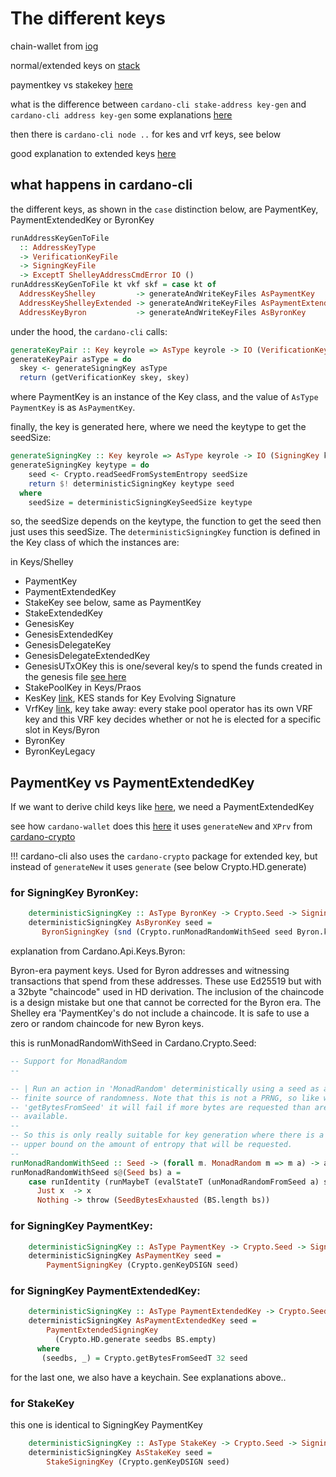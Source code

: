# The different keys

chain-wallet from [iog](https://github.com/input-output-hk/chain-wallet-libs/blob/master/doc/CRYPTO.md#master-key-generation-to-cryptographic-key)

normal/extended keys on [stack](https://cardano.stackexchange.com/questions/756/difference-between-normal-key-and-extended-key-in-cardano-cli-address-key-ge)

paymentkey vs stakekey [here](https://developers.cardano.org/docs/stake-pool-course/handbook/keys-addresses/)


what is the difference between `cardano-cli stake-address key-gen` and `cardano-cli address key-gen`
some explanations [here](https://cardano-foundation.gitbook.io/stake-pool-course/stake-pool-guide/stake-pool-operations/keys_and_addresses)

then there is `cardano-cli node ..` for kes and vrf keys, see below

good explanation to extended keys [here](https://river.com/learn/terms/x/xprv-extended-private-key/#:~:text=An%20extended%20private%20key%20is,funds%20associated%20with%20that%20key.)

## what happens in cardano-cli

the different keys, as shown in the `case` distinction below, are PaymentKey, PaymentExtendedKey or ByronKey

```haskell
runAddressKeyGenToFile
  :: AddressKeyType
  -> VerificationKeyFile
  -> SigningKeyFile
  -> ExceptT ShelleyAddressCmdError IO ()
runAddressKeyGenToFile kt vkf skf = case kt of
  AddressKeyShelley         -> generateAndWriteKeyFiles AsPaymentKey          vkf skf
  AddressKeyShelleyExtended -> generateAndWriteKeyFiles AsPaymentExtendedKey  vkf skf
  AddressKeyByron           -> generateAndWriteKeyFiles AsByronKey            vkf skf
```

under the hood, the `cardano-cli` calls:

```haskell
generateKeyPair :: Key keyrole => AsType keyrole -> IO (VerificationKey keyrole, SigningKey keyrole)
generateKeyPair asType = do
  skey <- generateSigningKey asType
  return (getVerificationKey skey, skey)
```

where PaymentKey is an instance of the Key class, and the value of `AsType PaymentKey` is as `AsPaymentKey`.

finally, the key is generated here, where we need the keytype to get the seedSize:

```haskell
generateSigningKey :: Key keyrole => AsType keyrole -> IO (SigningKey keyrole)
generateSigningKey keytype = do
    seed <- Crypto.readSeedFromSystemEntropy seedSize
    return $! deterministicSigningKey keytype seed
  where
    seedSize = deterministicSigningKeySeedSize keytype
```

so, the seedSize depends on the keytype, the function to get the seed then just uses this seedSize. The `deterministicSigningKey` function is defined in the Key class of which the instances are:

in Keys/Shelley
- PaymentKey
- PaymentExtendedKey
- StakeKey           see below, same as PaymentKey
- StakeExtendedKey
- GenesisKey
- GenesisExtendedKey
- GenesisDelegateKey
- GenesisDelegateExtendedKey
- GenesisUTxOKey     this is one/several key/s to spend the funds created in the genesis file [see here](https://github.com/input-output-hk/cardano-node/blob/master/doc/reference/shelley-genesis.md)
- StakePoolKey
in Keys/Praos
- KesKey [link](https://github.com/input-output-hk/cardano-node/blob/master/doc/stake-pool-operations/7_KES_period.md), KES stands for Key Evolving Signature
- VrfKey [link](https://medium.com/dcspark/cardano-algorand-leader-selection-explained-81f71a30b8bb), key take away: every stake pool operator has its own VRF key and this VRF key decides whether or not he is elected for a specific slot
in Keys/Byron
- ByronKey
- ByronKeyLegacy


## PaymentKey vs PaymentExtendedKey

If we want to derive child keys like [here](https://input-output-hk.github.io/cardano-wallet/user-guide/cli#key-child), we need a PaymentExtendedKey

see how `cardano-wallet` does this [here](https://github.com/input-output-hk/cardano-wallet/blob/edee0e4ff6edb76908919442ef146d3fcbbfb54e/lib/wallet/src/Cardano/Wallet/Primitive/AddressDerivation/Shelley.hs#L170)
it uses `generateNew` and `XPrv` from [cardano-crypto](https://github.com/input-output-hk/cardano-crypto/blob/develop/src/Cardano/Crypto/Wallet.hs)

!!! cardano-cli also uses the `cardano-crypto` package for extended key, but instead of `generateNew` it uses `generate` (see below Crypto.HD.generate)

### for SigningKey ByronKey:

```haskell
    deterministicSigningKey :: AsType ByronKey -> Crypto.Seed -> SigningKey ByronKey
    deterministicSigningKey AsByronKey seed =
       ByronSigningKey (snd (Crypto.runMonadRandomWithSeed seed Byron.keyGen))
```

explanation from Cardano.Api.Keys.Byron:

Byron-era payment keys. Used for Byron addresses and witnessing
transactions that spend from these addresses.
These use Ed25519 but with a 32byte \"chaincode\" used in HD derivation.
The inclusion of the chaincode is a design mistake but one that cannot
be corrected for the Byron era. The Shelley era 'PaymentKey's do not include
a chaincode. It is safe to use a zero or random chaincode for new Byron keys.

this is runMonadRandomWithSeed in Cardano.Crypto.Seed:

```haskell
-- Support for MonadRandom
--

-- | Run an action in 'MonadRandom' deterministically using a seed as a
-- finite source of randomness. Note that this is not a PRNG, so like with
-- 'getBytesFromSeed' it will fail if more bytes are requested than are
-- available.
--
-- So this is only really suitable for key generation where there is a known
-- upper bound on the amount of entropy that will be requested.
--
runMonadRandomWithSeed :: Seed -> (forall m. MonadRandom m => m a) -> a
runMonadRandomWithSeed s@(Seed bs) a =
    case runIdentity (runMaybeT (evalStateT (unMonadRandomFromSeed a) s)) of
      Just x  -> x
      Nothing -> throw (SeedBytesExhausted (BS.length bs))
```

### for SigningKey PaymentKey:

```haskell
    deterministicSigningKey :: AsType PaymentKey -> Crypto.Seed -> SigningKey PaymentKey
    deterministicSigningKey AsPaymentKey seed =
        PaymentSigningKey (Crypto.genKeyDSIGN seed)
```

### for SigningKey PaymentExtendedKey: 

```haskell
    deterministicSigningKey :: AsType PaymentExtendedKey -> Crypto.Seed -> SigningKey PaymentExtendedKey
    deterministicSigningKey AsPaymentExtendedKey seed =
        PaymentExtendedSigningKey
          (Crypto.HD.generate seedbs BS.empty)
      where
       (seedbs, _) = Crypto.getBytesFromSeedT 32 seed
```
for the last one, we also have a keychain. See explanations above..

### for StakeKey

this one is identical to SigningKey PaymentKey

```haskell
    deterministicSigningKey :: AsType StakeKey -> Crypto.Seed -> SigningKey StakeKey
    deterministicSigningKey AsStakeKey seed =
        StakeSigningKey (Crypto.genKeyDSIGN seed)
```
